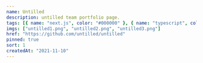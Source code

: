 ```yaml
---
name: Untilled
description: untilled team portfolio page.
tags: [{ name: "next.js", color: "#000000" }, { name: "typescript", color: "#3178C6" }]
imgs: ["untilled1.png", "untilled2.png", "untilled3.png"]
href: "https://github.com/untilled/untilled"
pinned: true
sort: 1
createdAt: "2021-11-10"
---
```

